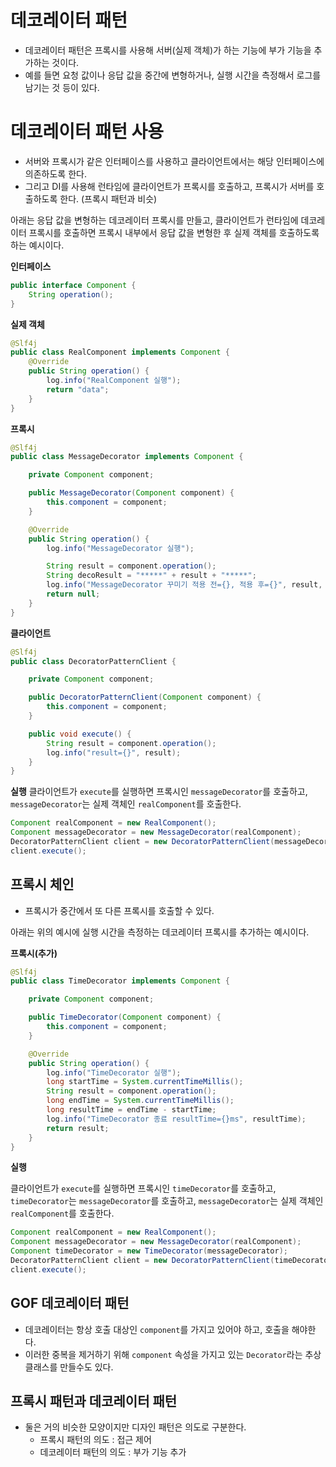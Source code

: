 # 데코레이터 패턴

- 데코레이터 패턴은 프록시를 사용해 서버(실제 객체)가 하는 기능에 부가 기능을 추가하는 것이다.
- 예를 들면 요청 값이나 응답 값을 중간에 변형하거나, 실행 시간을 측정해서 로그를 남기는 것 등이 있다.

# 데코레이터 패턴 사용

- 서버와 프록시가 같은 인터페이스를 사용하고 클라이언트에서는 해당 인터페이스에 의존하도록 한다.
- 그리고 DI를 사용해 런타임에 클라이언트가 프록시를 호출하고, 프록시가 서버를 호출하도록 한다. (프록시 패턴과 비슷)

아래는 응답 값을 변형하는 데코레이터 프록시를 만들고, 클라이언트가 런타임에 데코레이터 프록시를 호출하면 프록시 내부에서 응답 값을 변형한 후 실제 객체를 호출하도록 하는 예시이다.

**인터페이스**

```java
public interface Component {
    String operation();
}
```

**실제 객체**

```java
@Slf4j
public class RealComponent implements Component {
    @Override
    public String operation() {
        log.info("RealComponent 실행");
        return "data";
    }
}
```

**프록시**

```java
@Slf4j
public class MessageDecorator implements Component {

    private Component component;

    public MessageDecorator(Component component) {
        this.component = component;
    }

    @Override
    public String operation() {
        log.info("MessageDecorator 실행");

        String result = component.operation();
        String decoResult = "*****" + result + "*****";
        log.info("MessageDecorator 꾸미기 적용 전={}, 적용 후={}", result, decoResult);
        return null;
    }
}
```

**클라이언트**

```java
@Slf4j
public class DecoratorPatternClient {

    private Component component;

    public DecoratorPatternClient(Component component) {
        this.component = component;
    }

    public void execute() {
        String result = component.operation();
        log.info("result={}", result);
    }
}
```

**실행**
클라이언트가 `execute`를 실행하면 프록시인 `messageDecorator`를 호출하고, `messageDecorator`는 실제 객체인 `realComponent`를 호출한다.

```java
Component realComponent = new RealComponent();
Component messageDecorator = new MessageDecorator(realComponent);
DecoratorPatternClient client = new DecoratorPatternClient(messageDecorator);
client.execute();
```

## 프록시 체인

- 프록시가 중간에서 또 다른 프록시를 호출할 수 있다.

아래는 위의 예시에 실행 시간을 측정하는 데코레이터 프록시를 추가하는 예시이다.

**프록시(추가)**

```java
@Slf4j
public class TimeDecorator implements Component {

    private Component component;

    public TimeDecorator(Component component) {
        this.component = component;
    }

    @Override
    public String operation() {
        log.info("TimeDecorator 실행");
        long startTime = System.currentTimeMillis();
        String result = component.operation();
        long endTime = System.currentTimeMillis();
        long resultTime = endTime - startTime;
        log.info("TimeDecorator 종료 resultTime={}ms", resultTime);
        return result;
    }
}
```

**실행**

클라이언트가 `execute`를 실행하면 프록시인 `timeDecorator`를 호출하고, `timeDecorator`는 `messageDecorator`를 호출하고, `messageDecorator`는 실제 객체인 `realComponent`를 호출한다.

```java
Component realComponent = new RealComponent();
Component messageDecorator = new MessageDecorator(realComponent);
Component timeDecorator = new TimeDecorator(messageDecorator);
DecoratorPatternClient client = new DecoratorPatternClient(timeDecorator);
client.execute();
```

## GOF 데코레이터 패턴

- 데코레이터는 항상 호출 대상인 `component`를 가지고 있어야 하고, 호출을 해야한다.
- 이러한 중복을 제거하기 위해 `component` 속성을 가지고 있는 `Decorator`라는 추상 클래스를 만들수도 있다.

## 프록시 패턴과 데코레이터 패턴

- 둘은 거의 비슷한 모양이지만 디자인 패턴은 의도로 구분한다.
  - 프록시 패턴의 의도 : 접근 제어
  - 데코레이터 패턴의 의도 : 부가 기능 추가

